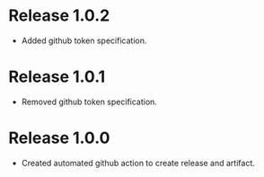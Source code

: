 # Release 1.0.2
* Added github token specification.

# Release 1.0.1
* Removed github token specification.

# Release 1.0.0
* Created automated github action to create release and artifact.